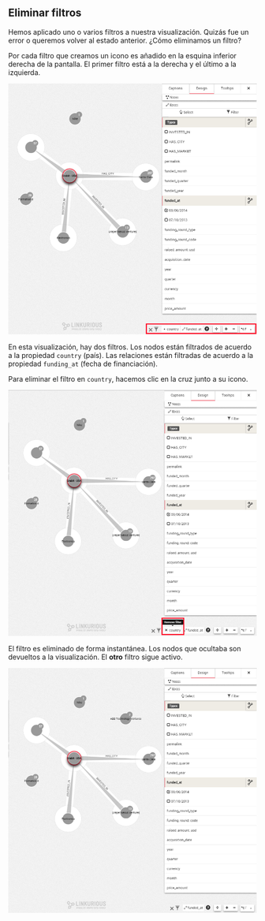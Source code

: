 ## Eliminar filtros

Hemos aplicado uno o varios filtros a nuestra visualización. Quizás fue un error o queremos volver al estado anterior. ¿Cómo eliminamos un filtro?

Por cada filtro que creamos un icono es añadido en la esquina inferior derecha de la pantalla. El primer filtro está a la derecha y el último a la izquierda.

![](../../en/filter/R1.png)

En esta visualización, hay dos filtros. Los nodos están filtrados de acuerdo a la propiedad ```country``` (país). Las relaciones están filtradas de acuerdo a la propiedad ```funding_at``` (fecha de financiación).

Para eliminar el filtro en ```country```, hacemos clic en la cruz junto a su icono.

![](../../en/filter/R2.png)

El filtro es eliminado de forma instantánea. Los nodos que ocultaba son devueltos a la visualización. El **otro** filtro sigue activo.

![](../../en/filter/R3.png)